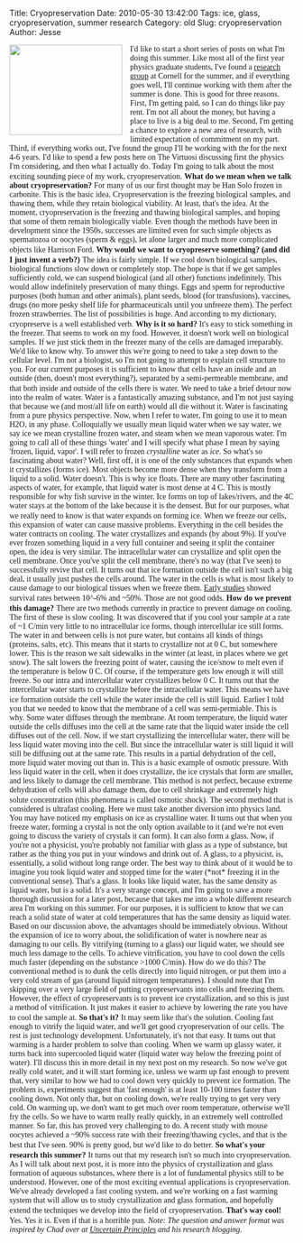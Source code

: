 Title: Cryopreservation
Date: 2010-05-30 13:42:00
Tags: ice, glass, cryopreservation, summer research
Category: old
Slug: cryopreservation
Author: Jesse

<div class="separator" style="clear: both; text-align: center;"><a href="http://4.bp.blogspot.com/_SYZpxZOlcb0/TAKGwD0rgVI/AAAAAAAAABk/VqmdMGXzMCI/s1600/frozen.jpg" imageanchor="1" style="clear: left; float: left; margin-bottom: 1em; margin-right: 1em;"><img border="0" height="160" src="http://4.bp.blogspot.com/_SYZpxZOlcb0/TAKGwD0rgVI/AAAAAAAAABk/VqmdMGXzMCI/s200/frozen.jpg" width="200" /></a></div><span class="Apple-style-span" style="font-family: Georgia, 'Times New Roman', serif;">I'd like to start a short series of posts on what I'm doing this summer.  Like most all of the first year physics graduate students, I've found a <a href="http://pages.physics.cornell.edu/~rthorne/">research group</a> at Cornell for the summer, and if everything goes well, I'll continue working with them after the summer is done.  This is good for three reasons.  First, I'm getting paid, so I can do things like pay rent.  I'm not all about the money, but having a place to live is a big deal to me.  Second, I'm getting a chance to explore a new area of research, with limited expectation of commitment on my part.  Third, if everything works out, I've found the group I'll be working with the for the next 4-6 years.  I'd like to spend a few posts here on The Virtuosi discussing first the physics I'm considering, and then what I actually do.  Today I'm going to talk about the most exciting sounding piece of my work, cryopreservation.</span>
<span class="Apple-style-span" style="font-family: Georgia, 'Times New Roman', serif;"></span>
<span class="Apple-style-span" style="font-family: Georgia, 'Times New Roman', serif;"><a name='more'></a><b>What do we mean when we talk about cryopreservation? </b> </span>
<span class="Apple-style-span" style="font-family: Georgia, 'Times New Roman', serif;">For many of us our first thought may be Han Solo frozen in carbonite.  This is the basic idea.  Cryopreservation is the freezing biological samples, and thawing them, while they retain biological viability.  At least, that's the idea.  At the moment, cryopreservation is the freezing and thawing biological samples, and hoping that some of them remain biologically viable.  Even though the methods have been in development since the 1950s, successes are limited even for such simple objects as spermatozoa or oocytes (sperm &amp; eggs), let alone larger and much more complicated objects like Harrison Ford.</span>
<span class="Apple-style-span" style="font-family: Georgia, 'Times New Roman', serif;">
</span>
<span class="Apple-style-span" style="font-family: Georgia, 'Times New Roman', serif;"><b>Why would we want to cryopreserve something? (and did I just invent a verb?)</b></span>
<span class="Apple-style-span" style="font-family: Georgia, 'Times New Roman', serif;">The idea is fairly simple.  If we cool down biological samples, biological functions slow down or completely stop.  The hope is that if we get samples sufficiently cold, we can suspend biological (and all other) functions indefinitely.  This would allow indefinitely preservation of many things.  Eggs and sperm for reproductive purposes (both human and other animals), plant seeds, blood (for transfusions), vaccines, drugs (no more pesky shelf life for pharmaceuticals until you unfreeze them).  The perfect frozen strawberries.  The list of possibilities is huge.  And according to my dictionary, cryopreserve is a well established verb.</span>
<span class="Apple-style-span" style="font-family: Georgia, 'Times New Roman', serif;">
</span>
<span class="Apple-style-span" style="font-family: Georgia, 'Times New Roman', serif;"><b>Why is it so hard?</b></span>
<span class="Apple-style-span" style="font-family: Georgia, 'Times New Roman', serif;">It's easy to stick something in the freezer.  That seems to work on my food.  However, it doesn't work well on biological samples.  If we just stick them in the freezer many of the cells are damaged irreparably.  We'd like to know why.  To answer this we're going to need to take a step down to the cellular level.  I'm not a biologist, so I'm not going to attempt to explain cell structure to you.  For our current purposes it is sufficient to know that cells have an inside and an outside (then, doesn't most everything?), separated by a semi-permeable membrane, and that both inside and outside of the cells there is water.</span>
<span class="Apple-style-span" style="font-family: Georgia, 'Times New Roman', serif;">
</span>
<span class="Apple-style-span" style="font-family: Georgia, 'Times New Roman', serif;">We need to take a brief detour now into the realm of water.  Water is a fantastically amazing substance, and I'm not just saying that because we (and most/all life on earth) would all die without it.  Water is fascinating from a pure physics perspective.  Now, when I refer to water, I'm going to use it to mean H2O, in any phase.  Colloquially we usually mean liquid water when we say water, we say ice we mean crystalline frozen water, and steam when we mean vaporous water.  I'm going to call all of these things 'water' and I will specify what phase I mean by saying 'frozen, liquid, vapor'.  I will refer to frozen <i>crystalline </i> water as <i>ice</i>.  So what's so fascinating about water?  Well, first off, it is one of the only substances that expands when it crystallizes (forms ice).  Most objects become more dense when they transform from a liquid to a solid.  Water doesn't.  This is why ice floats.  There are many other fascinating aspects of water, for example, that liquid water is most dense at 4 C.  This is mostly responsible for why fish survive in the winter.  Ice forms on top of lakes/rivers, and the 4C water stays at the bottom of the lake because it is the densest.  But for our purposes, what we really need to know is that water expands on forming ice.</span>
<span class="Apple-style-span" style="font-family: Georgia, 'Times New Roman', serif;">
</span>
<span class="Apple-style-span" style="font-family: Georgia, 'Times New Roman', serif;">When we freeze our cells, this expansion of water can cause massive problems.  Everything in the cell besides the water contracts on cooling.  The water crystallizes and expands (by about 9%).  If you've ever frozen something liquid in a very full container and seeing it split the container open, the idea is very similar.  The intracellular water can crystallize and split open the cell membrane.  Once you've split the cell membrane, there's no way (that I've seen) to successfully revive that cell.  It turns out that ice formation outside the cell isn't such a big deal, it usually just pushes the cells around.  The water in the cells is what is most likely to cause damage to our biological tissues when we freeze them. <a href="http://www.sciencedirect.com/science?_ob=ArticleURL&amp;_udi=B6WD5-4KXF5HB-1&amp;_user=10&amp;_coverDate=08%2F31%2F1968&amp;_rdoc=1&amp;_fmt=high&amp;_orig=search&amp;_sort=d&amp;_docanchor=&amp;view=c&amp;_acct=C000050221&amp;_version=1&amp;_urlVersion=0&amp;_userid=10&amp;md5=41501096aa949fd2c441dc760bc6513a"> Early studies</a> showed survival rates between 10^-6% and ~50%.  Those are not good odds.</span>
<span class="Apple-style-span" style="font-family: Georgia, 'Times New Roman', serif;">
</span>
<span class="Apple-style-span" style="font-family: Georgia, 'Times New Roman', serif;"><b>How do we prevent this damage?</b></span>
<span class="Apple-style-span" style="font-family: Georgia, 'Times New Roman', serif;">There are two methods currently in practice to prevent damage on cooling.  The first of these is slow cooling.  It was discovered that if you cool your sample at a rate of ~1 C/min very little to no intracellular ice forms, though intercellular ice still forms.  The water in and between cells is not pure water, but contains all kinds of things (proteins, salts, etc).  This means that it starts to crystallize not at 0 C, but somewhere lower.  This is the reason we salt sidewalks in the winter (at least, in places where we get snow).  The salt lowers the freezing point of water, causing the ice/snow to melt even if the temperature is below 0 C.  Of course, if the temperature gets low enough it will still freeze.  So our intra and intercellular water crystallizes below 0 C.  It turns out that the intercellular water starts to crystallize before the intracellular water.  This means we have ice formation outside the cell while the water inside the cell is still liquid.</span>
<span class="Apple-style-span" style="font-family: Georgia, 'Times New Roman', serif;">
</span>
<span class="Apple-style-span" style="font-family: Georgia, 'Times New Roman', serif;">Earlier I told you that we needed to know that the membrane of a cell was semi-permiable.  This is why.  Some water diffuses through the membrane.  At room temperature, the liquid water outside the cells diffuses into the cell at the same rate that the liquid water inside the cell diffuses out of the cell.  Now, if we start crystallizing the intercellular water, there will be less liquid water moving into the cell.  But since the intracellular water is still liquid it will still be diffusing out at the same rate.  This results in a partial dehydration of the cell, more liquid water moving out than in.  This is a basic example of osmotic pressure.  With less liquid water in the cell, when it does crystallize, the ice crystals that form are smaller, and less likely to damage the cell membrane.  This method is not perfect, because extreme dehydration of cells will also damage them, due to cell shrinkage and extremely high solute concentration (this phenomena is called osmotic shock).</span>
<span class="Apple-style-span" style="font-family: Georgia, 'Times New Roman', serif;">
</span>
<span class="Apple-style-span" style="font-family: Georgia, 'Times New Roman', serif;">The second method that is considered is ultrafast cooling.  Here we must take another diversion into physics land.  You may have noticed my emphasis on ice as crystalline water.  It turns out that when you freeze water, forming a crystal is not the only option available to it (and we're not even going to discuss the variety of crystals it can form).  It can also form a glass.  Now, if you're not a physicist, you're probably not familiar with glass as a type of substance, but rather as the thing you put in your windows and drink out of.  A glass, to a physicist, is, essentially, a solid without long range order.  The best way to think about of it would be to imagine you took liquid water and stopped time for the water (*not* freezing it in the conventional sense).  That's a glass.  It looks like liquid water, has the same density as liquid water, but is a solid.  It's a very strange concept, and I'm going to save a more thorough discussion for a later post, because that takes me into a whole different research area I'm working on this summer.  For our purposes, it is sufficient to know that we can reach a solid state of water at cold temperatures that has the same density as liquid water.</span>
<span class="Apple-style-span" style="font-family: Georgia, 'Times New Roman', serif;">
</span>
<span class="Apple-style-span" style="font-family: Georgia, 'Times New Roman', serif;">Based on our discussion above, the advantages should be immediately obvious.  Without the expansion of ice to worry about, the solidification of water is nowhere near as damaging to our cells.  By vitrifying (turning to a glass) our liquid water, we should see much less damage to the cells.  To achieve vitrification, you have to cool down the cells much faster (depending on the substance &gt;1000 C/min).  How do we do this?  The conventional method is to dunk the cells directly into liquid nitrogen, or put them into a very cold stream of gas (around liquid nitrogen temperatures).    I should note that I'm skipping over a very large field of putting cryopreservants into cells and freezing them.  However, the effect of cryopreservants is to prevent ice crystallization, and so this is just a method of vitrification.  It just makes it easier to achieve by lowering the rate you have to cool the sample at.</span>
<span class="Apple-style-span" style="font-family: Georgia, 'Times New Roman', serif;">
</span>
<span class="Apple-style-span" style="font-family: Georgia, 'Times New Roman', serif;"><b>So that's it?</b></span>
<span class="Apple-style-span" style="font-family: Georgia, 'Times New Roman', serif;">It may seem like that's the solution.  Cooling fast enough to vitrify the liquid water, and we'll get good cryopreservation of our cells.  The rest is just technology development.  Unfortunately, it's not that easy.  It turns out that warming is a harder problem to solve than cooling.  When we warm up glassy water, it turns back into supercooled liquid water (liquid water way below the freezing point of water).  I'll discuss this in more detail in my next post on my research.  So now we've got really cold water, and it will start forming ice, unless we warm up fast enough to prevent that, very similar to how we had to cool down very quickly to prevent ice formation.  </span>
<span class="Apple-style-span" style="font-family: Georgia, 'Times New Roman', serif;">
</span>
<span class="Apple-style-span" style="font-family: Georgia, 'Times New Roman', serif;">The problem is, experiments suggest that 'fast enough' is at least 10-100 times faster than cooling down.  Not only that, but on cooling down, we're really trying to get very very cold.  On warming up, we don't want to get much over room temperature, otherwise we'll fry the cells.  So we have to warm really really quickly, in an extremely well controlled manner.  So far, this has proved very challenging to do.  A recent study with mouse oocytes achieved a ~90% success rate with their freezing/thawing cycles, and that is the best that I've seen.  90% is pretty good, but we'd like to do better.</span>
<span class="Apple-style-span" style="font-family: Georgia, 'Times New Roman', serif;">
</span>
<span class="Apple-style-span" style="font-family: Georgia, 'Times New Roman', serif;"><b>So what's your research this summer?</b></span>
<span class="Apple-style-span" style="font-family: Georgia, 'Times New Roman', serif;">It turns out that my research isn't so much into cryopreservation.  As I will talk about next post, it is more into the physics of crystallization and glass formation of aqueous substances, where there is a lot of fundamental physics still to be understood.  However, one of the most exciting eventual applications is cryopreservation.  We've already developed a fast cooling system, and we're working on a fast warming system that will allow us to study crystallization and glass formation, and hopefully extend the techniques we develop into the field of cryopreservation.</span>
<span class="Apple-style-span" style="font-family: Georgia, 'Times New Roman', serif;">
</span>
<span class="Apple-style-span" style="font-family: Georgia, 'Times New Roman', serif;"><b>That's way cool!</b></span>
<span class="Apple-style-span" style="font-family: Georgia, 'Times New Roman', serif;">Yes.  Yes it is.  Even if that is a horrible pun.</span>
<span class="Apple-style-span" style="font-family: Georgia, 'Times New Roman', serif;">
</span>
<span class="Apple-style-span" style="font-family: Georgia, 'Times New Roman', serif;">
</span>
<span class="Apple-style-span" style="font-family: Georgia, 'Times New Roman', serif;"><i>Note:  The question and answer format was inspired by Chad over at <a href="http://scienceblogs.com/principles/">Uncertain Principles</a> and his research blogging.</i></span>
